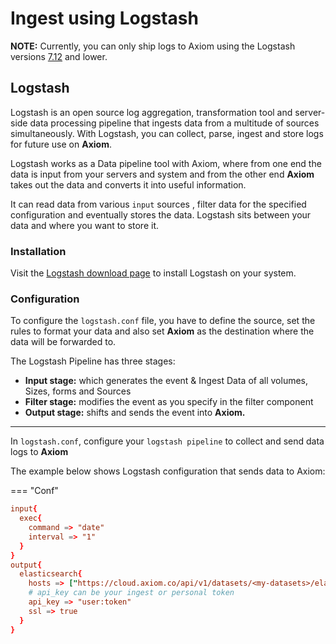 <div class="axi-header">
  <h1>Ingest using Logstash</h1>
</div>

**NOTE:** Currently, you can only ship logs to Axiom using the Logstash versions [7.12](https://www.elastic.co/guide/en/logstash/7.12/index.html) and lower. 

## Logstash

Logstash is an open source log aggregation, transformation tool and server-side data processing pipeline that ingests data from a multitude of sources simultaneously. With Logstash, you can collect, parse, ingest and store logs for future use on **Axiom**.

Logstash works as a Data pipeline tool with Axiom, where from one end the data is input from your servers and system and from the other end **Axiom** takes out the data and converts it into useful information.

It can read data from various `input` sources , filter data for the specified configuration and eventually stores the data.
Logstash sits between your data and where you want to store it.

### Installation 

Visit the [Logstash download page](https://www.elastic.co/downloads/logstash) to install Logstash on your system.

### Configuration

To configure the `logstash.conf` file, you have to define the source, set the rules to format your data and also set **Axiom** as the destination where the data will be forwarded to. 

The Logstash Pipeline has three stages:

- **Input stage:** which generates the event & Ingest Data of all volumes, Sizes, forms and Sources
- **Filter stage:** modifies the event as you specify in the filter component 
- **Output stage:** shifts and sends the event into **Axiom.** 

---

In `logstash.conf`, configure your `logstash pipeline` to collect and send data logs to **Axiom**

The example below shows Logstash configuration that sends data to Axiom:

=== "Conf"

```conf
input{
  exec{
    command => "date"
    interval => "1"
  }
}
output{
  elasticsearch{
    hosts => ["https://cloud.axiom.co/api/v1/datasets/<my-datasets>/elastic"]
    # api_key can be your ingest or personal token
    api_key => "user:token"
    ssl => true
  }
}
```




